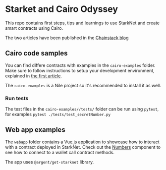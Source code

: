 # Starket and Cairo Odyssey

This repo contains first steps, tips and learnings to use StarkNet and create smart contracts using Cairo.

The two articles have been published in the [Chainstack blog](https://chainstack.com/)

## Cairo code samples

You can find differe contracts with examples in the `cairo-examples` folder. Make sure to follow instructions to setup your development environment, explained in [the first article](https://chainstack.com/starknet-developer-introduction-part-1/).

The `cairo-examples` is a Nile project so it's recommended to install it as well.

### Run tests

The test files in the `cairo-examples//tests/` folder can be run using `pytest`, for examples `pytest ./tests/test_secretNumber.py`

## Web app examples

The `webapp` folder contains a Vue.js application to showcase how to interact with a contract deployed in StarkNet. Check out the [Numbers](./webapp/src/components/Numbers.vue) component to see how to connect to a wallet call contract methods.

The app uses `@argent/get-starknet` library.
